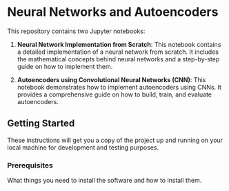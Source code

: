 # Neural Networks and Autoencoders

This repository contains two Jupyter notebooks:

1. **Neural Network Implementation from Scratch**: This notebook contains a detailed implementation of a neural network from scratch. It includes the mathematical concepts behind neural networks and a step-by-step guide on how to implement them.

2. **Autoencoders using Convolutional Neural Networks (CNN)**: This notebook demonstrates how to implement autoencoders using CNNs. It provides a comprehensive guide on how to build, train, and evaluate autoencoders.

## Getting Started

These instructions will get you a copy of the project up and running on your local machine for development and testing purposes.

### Prerequisites

What things you need to install the software and how to install them.

